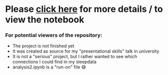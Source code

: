 # Please [click here](https://htmlpreview.github.io/?https://github.com/AmosDinh/Fitbit_SleepData_Analysis/blob/main/analysis2.html) for more details / to view the notebook
### For potential viewers of the repository:
- The project is not finished yet
- It was created as source for my "presentational skills" talk in university
- It is not a "serious" project, but I rather wanted to see which connections I could find in my sleepdata
- analysis2.ipynb is a "run-on" file 😅

 

